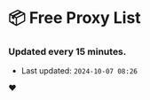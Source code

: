 # :package: Free Proxy List
### Updated every 15 minutes.

- Last updated: `2024-10-07 08:26`

:heart:
